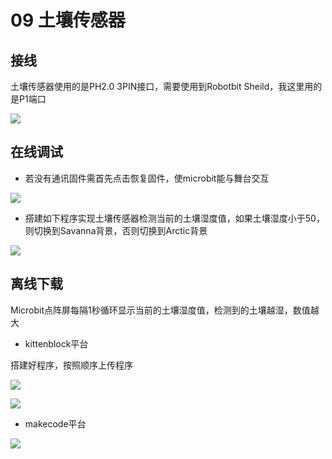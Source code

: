 # 09 土壤传感器

## 接线

土壤传感器使用的是PH2.0 3PIN接口，需要使用到Robotbit Sheild，我这里用的是P1端口

![](https://s2.ax1x.com/2019/09/02/n9x5y6.jpg)

## 在线调试  

- 若没有通讯固件需首先点击恢复固件，使microbit能与舞台交互  

![](https://s2.ax1x.com/2019/09/18/nTC54I.jpg)    

- 搭建如下程序实现土壤传感器检测当前的土壤湿度值，如果土壤湿度小于50，则切换到Savanna背景，否则切换到Arctic背景

![](https://s2.ax1x.com/2019/09/06/nuzNOf.jpg)

## 离线下载
 
Microbit点阵屏每隔1秒循环显示当前的土壤湿度值，检测到的土壤越湿，数值越大  

- kittenblock平台
  
搭建好程序，按照顺序上传程序 

![](https://s2.ax1x.com/2019/09/02/n9xIOK.jpg)  

![](https://s2.ax1x.com/2019/09/18/nTEV9s.jpg)  

- makecode平台  

![](https://s2.ax1x.com/2019/09/18/nTlTT1.jpg)